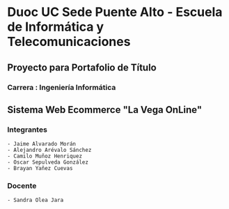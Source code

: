 # Duoc UC Sede Puente Alto - Escuela de Informática y Telecomunicaciones

## Proyecto para Portafolio de Título
### Carrera : **Ingeniería Informática**

## Sistema Web Ecommerce "La Vega OnLine"

### Integrantes
	- Jaime Alvarado Morán
	- Alejandro Arévalo Sánchez
	- Camilo Muñoz Henriquez
	- Oscar Sepulveda González
	- Brayan Yañez Cuevas
	
### Docente
	- Sandra Olea Jara

